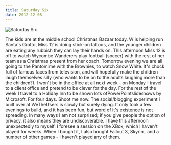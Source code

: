 ```yaml
---
title: Saturday Six
date: 2012-12-08
---
```


![Saturday Six](https://source.unsplash.com/03UCoidYvXw/1600x900)

The kids are at the middle school Christmas Bazaar today. W is helping run Santa's Grotto, Miss 12 is doing stick-on tattoos, and the younger children are eating any rubbish they can lay their hands on. This afternoon Miss 12 is off to watch Wycombe Wanderers play football (soccer) with the rest of her team as a Christmas present from her coach. Tomorrow evening we are all going to the Pantomime with the Brownies, to watch Snow White. It's chock full of famous faces from television, and will hopefully make the children laugh themselves silly (who wants to be on to the adults laughing more than the children?). I won't be in the office at all next week - on Monday I travel to a client office and pretend to be clever for the day. For the rest of the week I travel to a Holiday Inn to be shown lots ofPowerPointslideshows by Microsoft. For four days. Shoot me now. The social/blogging experiment I built over at WeTheUsers is slowly but surely dying. It only took a few evenings to build, and it has been fun, but word of it's existence is not spreading. In many ways I am not surprised; if you give people the option of privacy, it also means they are undiscoverable. I have this afternoon unexpectedly to myself. I foresee a session on the XBox, which I haven't played for weeks. When I bought it, I also bought Fallout 3, Skyrim, and a number of other games - I haven't played any of them.